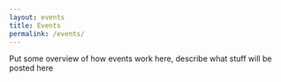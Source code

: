 ```yaml
---
layout: events 
title: Events 
permalink: /events/
---
```


Put some overview of how events work here, describe what stuff will be posted here

